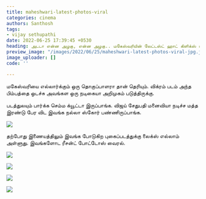 ```yaml
---
title: maheshwari-latest-photos-viral
categories: cinema
authors: Santhosh
tags:
- vijay sethupathi
date: 2022-06-25 17:39:45 +0530
heading: அடடா என்ன அழகு, என்ன அழகு.. மகேஸ்வரியின் லேட்டஸ்ட் ஹாட் கிளிக்ஸ் ட்ரெண்டிங்.
preview_image: "/images/2022/06/25/maheshwari-latest-photos-viral-jpg.jpeg"
image_uploader: []
code: ''

---
```

மகேஸ்வரியை எல்லார்க்கும் ஒரு தொகுப்பாளரா தான் தெரியும். விக்ரம் படம் அந்த பிம்பத்தை ஒடச்சு அவங்கள ஒரு நடிகையா அறிமுகம் படுத்திருக்கு.

படத்துலயும் பார்க்க செம்ம க்யூட்டா இருப்பாங்க. விஜய் சேதுபதி மனைவியா நடிச்ச மத்த இரண்டு பேர விட இவங்க நல்லா ஸ்கோர் பண்ணிருப்பாங்க.

![](/images/2022/06/25/maheshwari-latest-clicks-3-jpg.jpeg)

தற்போது இணையத்திலும் இவங்க போடுகிற புகைப்படத்துக்கு லைக்ஸ் எல்லாம் அள்ளுது. இவங்களோட ரீசன்ட் போட்டோஸ் வைரல்.

![](/images/2022/06/25/maheshwari-latest-clicks-4-jpg.jpeg)

![](/images/2022/06/25/maheshwari-latest-clicks-2-jpg.jpeg)

![](/images/2022/06/25/maheshwari-latest-clicks-jpg.jpeg)

![](/images/2022/06/25/maheshwari-latest-clicks-1-jpg.jpeg)

